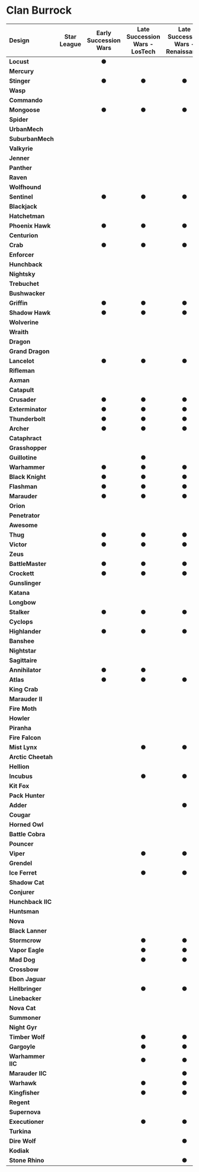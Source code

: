# Clan Burrock

| Design | Star League | Early Succession Wars | Late Succession Wars - LosTech | Late Succession Wars - Renaissance | Clan Invasion | Civil War | Jihad | Early Republic | Late Republic | Dark Ages |
| :--- | :---: | :---: | :---: | :---: | :---: | :---: | :---: | :---: | :---: | :---: |
| **Locust** |     |  ●  |     |     |  ●  |     |  ●  |     |     |     |
| **Mercury** |     |     |     |     |     |     |     |     |     |     |
| **Stinger** |     |  ●  |  ●  |  ●  |  ●  |     |  ●  |     |     |     |
| **Wasp** |     |     |     |     |     |     |     |     |     |     |
| **Commando** |     |     |     |     |     |     |     |     |     |     |
| **Mongoose** |     |  ●  |  ●  |  ●  |  ●  |     |  ●  |     |     |     |
| **Spider** |     |     |     |     |     |     |     |     |     |     |
| **UrbanMech** |     |     |     |     |     |     |     |     |     |     |
| **SuburbanMech** |     |     |     |     |     |     |     |     |     |     |
| **Valkyrie** |     |     |     |     |     |     |     |     |     |     |
| **Jenner** |     |     |     |     |     |     |     |     |     |     |
| **Panther** |     |     |     |     |     |     |     |     |     |     |
| **Raven** |     |     |     |     |     |     |     |     |     |     |
| **Wolfhound** |     |     |     |     |     |     |     |     |     |     |
| **Sentinel** |     |  ●  |  ●  |  ●  |  ●  |     |  ●  |     |     |     |
| **Blackjack** |     |     |     |     |     |     |     |     |     |     |
| **Hatchetman** |     |     |     |     |     |     |     |     |     |     |
| **Phoenix Hawk** |     |  ●  |  ●  |  ●  |  ●  |     |  ●  |     |     |     |
| **Centurion** |     |     |     |     |     |     |     |     |     |     |
| **Crab** |     |  ●  |  ●  |  ●  |  ●  |     |  ●  |     |     |     |
| **Enforcer** |     |     |     |     |     |     |     |     |     |     |
| **Hunchback** |     |     |     |     |     |     |     |     |     |     |
| **Nightsky** |     |     |     |     |     |     |     |     |     |     |
| **Trebuchet** |     |     |     |     |     |     |     |     |     |     |
| **Bushwacker** |     |     |     |     |     |     |     |     |     |     |
| **Griffin** |     |  ●  |  ●  |  ●  |  ●  |     |  ●  |     |     |     |
| **Shadow Hawk** |     |  ●  |  ●  |  ●  |  ●  |     |  ●  |     |     |     |
| **Wolverine** |     |     |     |     |     |     |     |     |     |     |
| **Wraith** |     |     |     |     |     |     |     |     |     |     |
| **Dragon** |     |     |     |     |     |     |     |     |     |     |
| **Grand Dragon** |     |     |     |     |     |     |     |     |     |     |
| **Lancelot** |     |  ●  |  ●  |  ●  |  ●  |     |  ●  |     |     |     |
| **Rifleman** |     |     |     |     |  ●  |     |  ●  |     |     |     |
| **Axman** |     |     |     |     |     |     |     |     |     |     |
| **Catapult** |     |     |     |     |     |     |     |     |     |     |
| **Crusader** |     |  ●  |  ●  |  ●  |  ●  |     |  ●  |     |     |     |
| **Exterminator** |     |  ●  |  ●  |  ●  |  ●  |     |  ●  |     |     |     |
| **Thunderbolt** |     |  ●  |  ●  |  ●  |  ●  |     |  ●  |     |     |     |
| **Archer** |     |  ●  |  ●  |  ●  |  ●  |     |  ●  |     |     |     |
| **Cataphract** |     |     |     |     |     |     |     |     |     |     |
| **Grasshopper** |     |     |     |     |     |     |     |     |     |     |
| **Guillotine** |     |     |  ●  |     |     |     |     |     |     |     |
| **Warhammer** |     |  ●  |  ●  |  ●  |  ●  |     |  ●  |     |     |     |
| **Black Knight** |     |  ●  |  ●  |  ●  |  ●  |     |  ●  |     |     |     |
| **Flashman** |     |  ●  |  ●  |  ●  |  ●  |     |  ●  |     |     |     |
| **Marauder** |     |  ●  |  ●  |  ●  |  ●  |     |  ●  |     |     |     |
| **Orion** |     |     |     |     |     |     |     |     |     |     |
| **Penetrator** |     |     |     |     |     |     |     |     |     |     |
| **Awesome** |     |     |     |     |     |     |     |     |     |     |
| **Thug** |     |  ●  |  ●  |  ●  |  ●  |     |  ●  |     |     |     |
| **Victor** |     |  ●  |  ●  |  ●  |  ●  |     |  ●  |     |     |     |
| **Zeus** |     |     |     |     |     |     |     |     |     |     |
| **BattleMaster** |     |  ●  |  ●  |  ●  |  ●  |     |  ●  |     |     |     |
| **Crockett** |     |  ●  |  ●  |  ●  |  ●  |     |  ●  |     |     |     |
| **Gunslinger** |     |     |     |     |     |     |     |     |     |     |
| **Katana** |     |     |     |     |     |     |     |     |     |     |
| **Longbow** |     |     |     |     |     |     |     |     |     |     |
| **Stalker** |     |  ●  |  ●  |  ●  |  ●  |     |  ●  |     |     |     |
| **Cyclops** |     |     |     |     |     |     |     |     |     |     |
| **Highlander** |     |  ●  |  ●  |  ●  |  ●  |     |  ●  |     |     |     |
| **Banshee** |     |     |     |     |     |     |     |     |     |     |
| **Nightstar** |     |     |     |     |     |     |     |     |     |     |
| **Sagittaire** |     |     |     |     |     |     |     |     |     |     |
| **Annihilator** |     |  ●  |  ●  |     |  ●  |     |  ●  |     |     |     |
| **Atlas** |     |  ●  |  ●  |  ●  |  ●  |     |  ●  |     |     |     |
| **King Crab** |     |     |     |     |     |     |     |     |     |     |
| **Marauder II** |     |     |     |     |     |     |     |     |     |     |
| **Fire Moth** |     |     |     |     |  ●  |     |  ●  |     |     |     |
| **Howler** |     |     |     |     |     |     |  ●  |     |     |     |
| **Piranha** |     |     |     |     |  ●  |     |  ●  |     |     |     |
| **Fire Falcon** |     |     |     |     |     |     |     |     |     |     |
| **Mist Lynx** |     |     |  ●  |  ●  |  ●  |     |  ●  |     |     |     |
| **Arctic Cheetah** |     |     |     |     |  ●  |     |  ●  |     |     |     |
| **Hellion** |     |     |     |     |     |     |  ●  |     |     |     |
| **Incubus** |     |     |  ●  |  ●  |  ●  |     |  ●  |     |     |     |
| **Kit Fox** |     |     |     |     |  ●  |     |  ●  |     |     |     |
| **Pack Hunter** |     |     |     |     |     |     |  ●  |     |     |     |
| **Adder** |     |     |     |  ●  |  ●  |     |  ●  |     |     |     |
| **Cougar** |     |     |     |     |     |     |     |     |     |     |
| **Horned Owl** |     |     |     |     |  ●  |     |  ●  |     |     |     |
| **Battle Cobra** |     |     |     |     |  ●  |     |     |     |     |     |
| **Pouncer** |     |     |     |     |     |     |  ●  |     |     |     |
| **Viper** |     |     |  ●  |  ●  |  ●  |     |  ●  |     |     |     |
| **Grendel** |     |     |     |     |  ●  |     |  ●  |     |     |     |
| **Ice Ferret** |     |     |  ●  |  ●  |  ●  |     |  ●  |     |     |     |
| **Shadow Cat** |     |     |     |     |  ●  |     |     |     |     |     |
| **Conjurer** |     |     |     |     |  ●  |     |  ●  |     |     |     |
| **Hunchback IIC** |     |     |     |     |  ●  |     |  ●  |     |     |     |
| **Huntsman** |     |     |     |     |     |     |  ●  |     |     |     |
| **Nova** |     |     |     |     |  ●  |     |  ●  |     |     |     |
| **Black Lanner** |     |     |     |     |     |     |     |     |     |     |
| **Stormcrow** |     |     |  ●  |  ●  |  ●  |     |  ●  |     |     |     |
| **Vapor Eagle** |     |     |  ●  |  ●  |  ●  |     |  ●  |     |     |     |
| **Mad Dog** |     |     |  ●  |  ●  |  ●  |     |  ●  |     |     |     |
| **Crossbow** |     |     |     |     |  ●  |     |     |     |     |     |
| **Ebon Jaguar** |     |     |     |     |  ●  |     |  ●  |     |     |     |
| **Hellbringer** |     |     |  ●  |  ●  |  ●  |     |  ●  |     |     |     |
| **Linebacker** |     |     |     |     |     |     |  ●  |     |     |     |
| **Nova Cat** |     |     |     |     |     |     |  ●  |     |     |     |
| **Summoner** |     |     |     |     |  ●  |     |  ●  |     |     |     |
| **Night Gyr** |     |     |     |     |     |     |  ●  |     |     |     |
| **Timber Wolf** |     |     |  ●  |  ●  |  ●  |     |  ●  |     |     |     |
| **Gargoyle** |     |     |  ●  |  ●  |  ●  |     |  ●  |     |     |     |
| **Warhammer IIC** |     |     |  ●  |  ●  |  ●  |     |  ●  |     |     |     |
| **Marauder IIC** |     |     |     |  ●  |  ●  |     |  ●  |     |     |     |
| **Warhawk** |     |     |  ●  |  ●  |  ●  |     |  ●  |     |     |     |
| **Kingfisher** |     |     |  ●  |  ●  |  ●  |     |  ●  |     |     |     |
| **Regent** |     |     |     |     |     |     |     |     |     |     |
| **Supernova** |     |     |     |     |  ●  |     |  ●  |     |     |     |
| **Executioner** |     |     |  ●  |  ●  |  ●  |     |  ●  |     |     |     |
| **Turkina** |     |     |     |     |     |     |  ●  |     |     |     |
| **Dire Wolf** |     |     |     |  ●  |  ●  |     |  ●  |     |     |     |
| **Kodiak** |     |     |     |     |     |     |     |     |     |     |
| **Stone Rhino** |     |     |     |  ●  |  ●  |     |  ●  |     |     |     |

